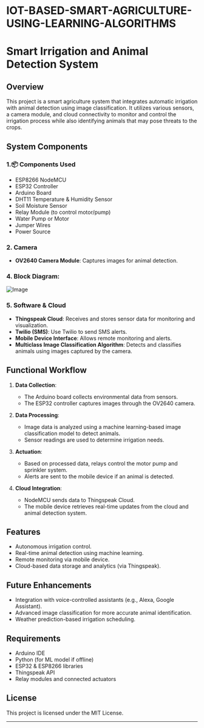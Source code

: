 # IOT-BASED-SMART-AGRICULTURE-USING-LEARNING-ALGORITHMS
# Smart Irrigation and Animal Detection System

## Overview

This project is a smart agriculture system that integrates automatic irrigation with animal detection using image classification. It utilizes various sensors, a camera module, and cloud connectivity to monitor and control the irrigation process while also identifying animals that may pose threats to the crops.

## System Components

### 1.📦 Components Used

- ESP8266 NodeMCU
- ESP32 Controller
- Arduino Board
- DHT11 Temperature & Humidity Sensor
- Soil Moisture Sensor
- Relay Module (to control motor/pump)
- Water Pump or Motor
- Jumper Wires
- Power Source

### 2. Camera
- **OV2640 Camera Module**: Captures images for animal detection.

### 4. Block Diagram:
![Image](https://github.com/user-attachments/assets/e5730521-2464-4414-9520-1bb952afbf19)
### 5. Software & Cloud
- **Thingspeak Cloud**: Receives and stores sensor data for monitoring and visualization.
- **Twilio (SMS)**: Use Twilio to send SMS alerts.
- **Mobile Device Interface**: Allows remote monitoring and alerts.
- **Multiclass Image Classification Algorithm**: Detects and classifies animals using images captured by the camera.

## Functional Workflow

1. **Data Collection**:
   - The Arduino board collects environmental data from sensors.
   - The ESP32 controller captures images through the OV2640 camera.

2. **Data Processing**:
   - Image data is analyzed using a machine learning-based image classification model to detect animals.
   - Sensor readings are used to determine irrigation needs.

3. **Actuation**:
   - Based on processed data, relays control the motor pump and sprinkler system.
   - Alerts are sent to the mobile device if an animal is detected.

4. **Cloud Integration**:
   - NodeMCU sends data to Thingspeak Cloud.
   - The mobile device retrieves real-time updates from the cloud and animal detection system.

## Features

- Autonomous irrigation control.
- Real-time animal detection using machine learning.
- Remote monitoring via mobile device.
- Cloud-based data storage and analytics (via Thingspeak).

## Future Enhancements

- Integration with voice-controlled assistants (e.g., Alexa, Google Assistant).
- Advanced image classification for more accurate animal identification.
- Weather prediction-based irrigation scheduling.

## Requirements

- Arduino IDE
- Python (for ML model if offline)
- ESP32 & ESP8266 libraries
- Thingspeak API
- Relay modules and connected actuators

## License

This project is licensed under the MIT License.

---
